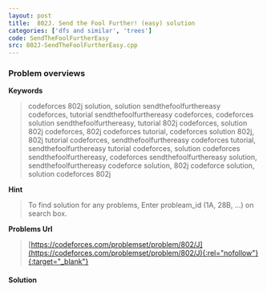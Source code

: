 ```yaml
---
layout: post
title:  802J. Send the Fool Further! (easy) solution
categories: ['dfs and similar', 'trees']
code: SendTheFoolFurtherEasy
src: 802J-SendTheFoolFurtherEasy.cpp
---
```

### **Problem overviews**

**Keywords**
> codeforces 802j solution, solution sendthefoolfurthereasy codeforces, tutorial sendthefoolfurthereasy codeforces, codeforces solution sendthefoolfurthereasy, tutorial 802j codeforces, solution 802j codeforces, 802j codeforces tutorial, codeforces solution 802j, 802j tutorial codeforces, sendthefoolfurthereasy codeforces tutorial, sendthefoolfurthereasy tutorial codeforces, solution codeforces sendthefoolfurthereasy, codeforces sendthefoolfurthereasy solution, sendthefoolfurthereasy codeforce solution, 802j codeforce solution, solution codeforces 802j

**Hint**
> To find solution for any problems, Enter probleam_id (1A, 28B, ...) on search box. 

**Problems Url**
> [https://codeforces.com/problemset/problem/802/J](https://codeforces.com/problemset/problem/802/J){:rel="nofollow"}{:target="_blank"}

#### **Solution**




